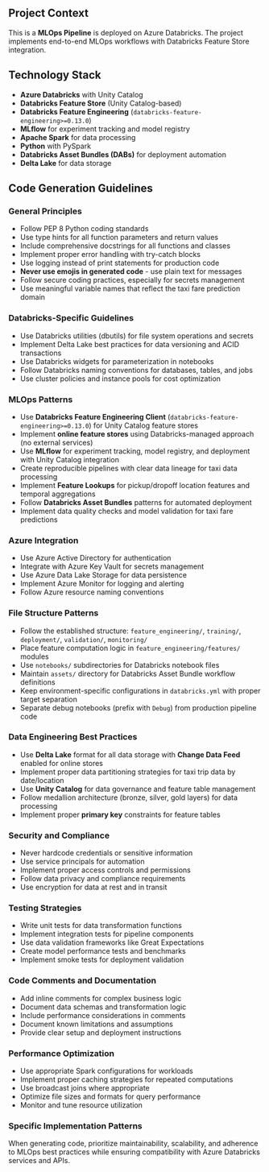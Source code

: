 ## Project Context
This is a **MLOps Pipeline** is deployed on Azure Databricks. The project implements end-to-end MLOps workflows with Databricks Feature Store integration.

## Technology Stack
- **Azure Databricks** with Unity Catalog
- **Databricks Feature Store** (Unity Catalog-based)
- **Databricks Feature Engineering** (`databricks-feature-engineering>=0.13.0`)
- **MLflow** for experiment tracking and model registry
- **Apache Spark** for data processing
- **Python** with PySpark
- **Databricks Asset Bundles (DABs)** for deployment automation
- **Delta Lake** for data storage

## Code Generation Guidelines

### General Principles
- Follow PEP 8 Python coding standards
- Use type hints for all function parameters and return values
- Include comprehensive docstrings for all functions and classes
- Implement proper error handling with try-catch blocks
- Use logging instead of print statements for production code
- **Never use emojis in generated code** - use plain text for messages
- Follow secure coding practices, especially for secrets management
- Use meaningful variable names that reflect the taxi fare prediction domain

### Databricks-Specific Guidelines
- Use Databricks utilities (dbutils) for file system operations and secrets
- Implement Delta Lake best practices for data versioning and ACID transactions
- Use Databricks widgets for parameterization in notebooks
- Follow Databricks naming conventions for databases, tables, and jobs
- Use cluster policies and instance pools for cost optimization

### MLOps Patterns
- Use **Databricks Feature Engineering Client** (`databricks-feature-engineering>=0.13.0`) for Unity Catalog feature stores
- Implement **online feature stores** using Databricks-managed approach (no external services)
- Use **MLflow** for experiment tracking, model registry, and deployment with Unity Catalog integration
- Create reproducible pipelines with clear data lineage for taxi data processing
- Implement **Feature Lookups** for pickup/dropoff location features and temporal aggregations
- Follow **Databricks Asset Bundles** patterns for automated deployment
- Implement data quality checks and model validation for taxi fare predictions

### Azure Integration
- Use Azure Active Directory for authentication
- Integrate with Azure Key Vault for secrets management
- Use Azure Data Lake Storage for data persistence
- Implement Azure Monitor for logging and alerting
- Follow Azure resource naming conventions

### File Structure Patterns
- Follow the established structure: `feature_engineering/`, `training/`, `deployment/`, `validation/`, `monitoring/`
- Place feature computation logic in `feature_engineering/features/` modules
- Use `notebooks/` subdirectories for Databricks notebook files
- Maintain `assets/` directory for Databricks Asset Bundle workflow definitions
- Keep environment-specific configurations in `databricks.yml` with proper target separation
- Separate debug notebooks (prefix with `Debug`) from production pipeline code

### Data Engineering Best Practices
- Use **Delta Lake** format for all data storage with **Change Data Feed** enabled for online stores
- Implement proper data partitioning strategies for taxi trip data by date/location
- Use **Unity Catalog** for data governance and feature table management
- Follow medallion architecture (bronze, silver, gold layers) for data processing
- Implement proper **primary key** constraints for feature tables

### Security and Compliance
- Never hardcode credentials or sensitive information
- Use service principals for automation
- Implement proper access controls and permissions
- Follow data privacy and compliance requirements
- Use encryption for data at rest and in transit

### Testing Strategies
- Write unit tests for data transformation functions
- Implement integration tests for pipeline components
- Use data validation frameworks like Great Expectations
- Create model performance tests and benchmarks
- Implement smoke tests for deployment validation

### Code Comments and Documentation
- Add inline comments for complex business logic
- Document data schemas and transformation logic
- Include performance considerations in comments
- Document known limitations and assumptions
- Provide clear setup and deployment instructions

### Performance Optimization
- Use appropriate Spark configurations for workloads
- Implement proper caching strategies for repeated computations
- Use broadcast joins where appropriate
- Optimize file sizes and formats for query performance
- Monitor and tune resource utilization

### Specific Implementation Patterns

When generating code, prioritize maintainability, scalability, and adherence to MLOps best practices while ensuring compatibility with Azure Databricks services and APIs.